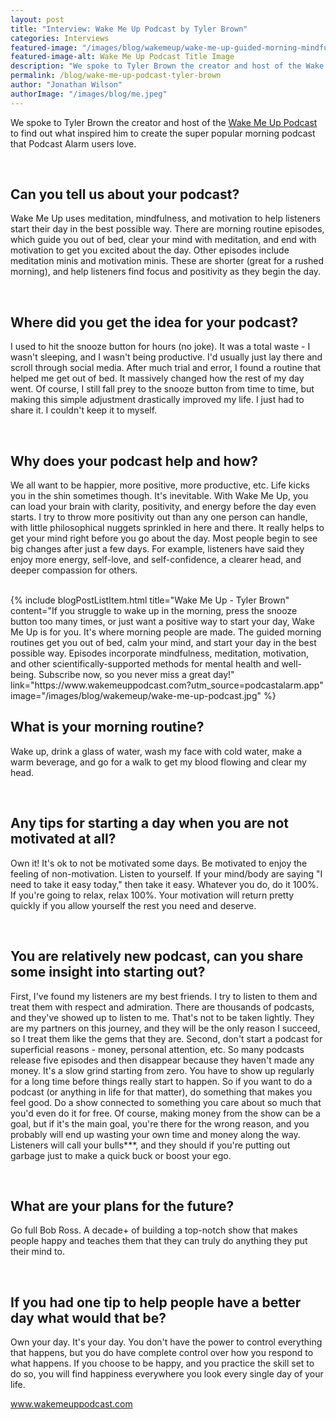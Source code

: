 ```yaml
---
layout: post
title: "Interview: Wake Me Up Podcast by Tyler Brown"
categories: Interviews
featured-image: "/images/blog/wakemeup/wake-me-up-guided-morning-mindfulness-podcast.jpg"
featured-image-alt: Wake Me Up Podcast Title Image
description: "We spoke to Tyler Brown the creator and host of the Wake Me Up Podcast to find out what inspired him to create the super popular morning podcast that Podcast Alarm users love."
permalink: /blog/wake-me-up-podcast-tyler-brown
author: "Jonathan Wilson"
authorImage: "/images/blog/me.jpeg"
---
```



<p>We spoke to Tyler Brown the creator and host of the <a target="\_blank" rel="noreferrer" href="https://www.wakemeuppodcast.com?utm_source=podcastalarm.app" class="text-info">Wake Me Up Podcast</a> to find out what inspired him to create the super popular morning podcast that Podcast Alarm users love.</p>

<br>
<h2>Can you tell us about your podcast?</h2>
<p>Wake Me Up uses meditation, mindfulness, and motivation to help listeners start their day in the best possible way. There are morning routine episodes, which guide you out of bed, clear your mind with meditation, and end with motivation to get you excited about the day. Other episodes include meditation minis and motivation minis. These are shorter (great for a rushed morning), and help listeners find focus and positivity as they begin the day.</p>

<br>
<h2>Where did you get the idea for your podcast?</h2>
<p>I used to hit the snooze button for hours (no joke). It was a total waste - I wasn't sleeping, and I wasn't being productive. I'd usually just lay there and scroll through social media. After much trial and error, I found a routine that helped me get out of bed. It massively changed how the rest of my day went. Of course, I still fall prey to the snooze button from time to time, but making this simple adjustment drastically improved my life. I just had to share it. I couldn't keep it to myself.</p>

<br>
<h2>Why does your podcast help and how?</h2>
<p>We all want to be happier, more positive, more productive, etc.  Life kicks you in the shin sometimes though. It's inevitable. With Wake Me Up, you can load your brain with clarity, positivity, and energy before the day even starts. I try to throw more positivity out than any one person can handle, with little philosophical nuggets sprinkled in here and there. It really helps to get your mind right before you go about the day. Most people begin to see big changes after just a few days. For example, listeners have said they enjoy more energy, self-love, and self-confidence, a clearer head, and deeper compassion for others.</p>

<br>
{% include blogPostListItem.html
  title="Wake Me Up - Tyler Brown"
  content="If you struggle to wake up in the morning, press the snooze button too many times, or just want a positive way to start your day, Wake Me Up is for you. It's where morning people are made. The guided morning routines get you out of bed, calm your mind, and start your day in the best possible way. Episodes incorporate mindfulness, meditation, motivation, and other scientifically-supported methods for mental health and well-being. Subscribe now, so you never miss a great day!"
  link="https://www.wakemeuppodcast.com?utm_source=podcastalarm.app"
  image="/images/blog/wakemeup/wake-me-up-podcast.jpg"
%}

<br>
<h2>What is your morning routine?</h2>
<p>Wake up, drink a glass of water, wash my face with cold water, make a warm beverage, and go for a walk to get my blood flowing and clear my head.</p>

<br>
<h2>Any tips for starting a day when you are not motivated at all?</h2>
<p>Own it! It's ok to not be motivated some days. Be motivated to enjoy the feeling of non-motivation. Listen to yourself. If your mind/body are saying "I need to take it easy today," then take it easy. Whatever you do, do it 100%. If you're going to relax, relax 100%. Your motivation will return pretty quickly if you allow yourself the rest you need and deserve.</p>

<br>
<h2>You are relatively new podcast, can you share some insight into starting out?</h2>
<p>First, I've found my listeners are my best friends. I try to listen to them and treat them with respect and admiration. There are thousands of podcasts, and they've showed up to listen to me. That's not to be taken lightly. They are my partners on this journey, and they will be the only reason I succeed, so I treat them like the gems that they are. Second, don't start a podcast for superficial reasons - money, personal attention, etc. So many podcasts release five episodes and then disappear because they haven't made any money. It's a slow grind starting from zero. You have to show up regularly for a long time before things really start to happen. So if you want to do a podcast (or anything in life for that matter), do something that makes you feel good. Do a show connected to something you care about so much that you'd even do it for free. Of course, making money from the show can be a goal, but if it's the main goal, you're there for the wrong reason, and you probably will end up wasting your own time and money along the way. Listeners will call your bulls***, and they should if you're putting out garbage just to make a quick buck or boost your ego.</p>

<br>
<h2>What are your plans for the future?</h2>
<p>Go full Bob Ross. A decade+ of building a top-notch show that makes people happy and teaches them that they can truly do anything they put their mind to.</p>

<br>
<h2>If you had one tip to help people have a better day what would that be?</h2>
<p>Own your day. It's your day. You don't have the power to control everything that happens, but you do have complete control over how you respond to what happens. If you choose to be happy, and you practice the skill set to do so, you will find happiness everywhere you look every single day of your life.</p>


<a class="text-info" target="\_blank" rel="noreferrer" href="https://www.wakemeuppodcast.com?utm_source=podcastalarm.app">www.wakemeuppodcast.com</a>
